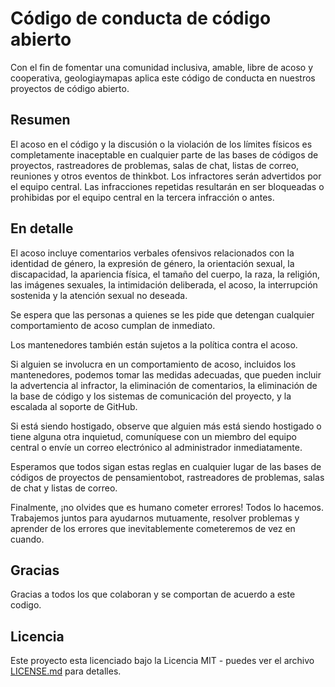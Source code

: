 # Código de conducta de código abierto
Con el fin de fomentar una comunidad inclusiva, amable, libre de acoso y cooperativa, geologiaymapas aplica este código de conducta en nuestros proyectos de código abierto.

## Resumen
El acoso en el código y la discusión o la violación de los límites físicos es completamente inaceptable en cualquier parte de las bases de códigos de proyectos, rastreadores de problemas, salas de chat, listas de correo, reuniones y otros eventos de thinkbot. Los infractores serán advertidos por el equipo central. Las infracciones repetidas resultarán en ser bloqueadas o prohibidas por el equipo central en la tercera infracción o antes.

## En detalle
El acoso incluye comentarios verbales ofensivos relacionados con la identidad de género, la expresión de género, la orientación sexual, la discapacidad, la apariencia física, el tamaño del cuerpo, la raza, la religión, las imágenes sexuales, la intimidación deliberada, el acoso, la interrupción sostenida y la atención sexual no deseada.

Se espera que las personas a quienes se les pide que detengan cualquier comportamiento de acoso cumplan de inmediato.

Los mantenedores también están sujetos a la política contra el acoso.

Si alguien se involucra en un comportamiento de acoso, incluidos los mantenedores, podemos tomar las medidas adecuadas, que pueden incluir la advertencia al infractor, la eliminación de comentarios, la eliminación de la base de código y los sistemas de comunicación del proyecto, y la escalada al soporte de GitHub.

Si está siendo hostigado, observe que alguien más está siendo hostigado o tiene alguna otra inquietud, comuníquese con un miembro del equipo central o envíe un correo electrónico al administrador inmediatamente.

Esperamos que todos sigan estas reglas en cualquier lugar de las bases de códigos de proyectos de pensamientobot, rastreadores de problemas, salas de chat y listas de correo.

Finalmente, ¡no olvides que es humano cometer errores! Todos lo hacemos. Trabajemos juntos para ayudarnos mutuamente, resolver problemas y aprender de los errores que inevitablemente cometeremos de vez en cuando.

## Gracias
Gracias a todos los que colaboran y se comportan de acuerdo a este codigo.

## Licencia

Este proyecto esta licenciado bajo la Licencia MIT - puedes ver el archivo [LICENSE.md](LICENSE.md) para detalles.